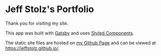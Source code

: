 <h1>
  Jeff Stolz's Portfolio
</h1>

Thank you for visiting my site.

This app was built with [Gatsby](https://www.gatsbyjs.org) and uses [Styled Components](https://styled-components.com/).

The static site files are hosted on [my Github Page](https://github.com/jeffstolz/jeffstolz.github.io) and can be viewed at https://jeffstolz.github.io/.
